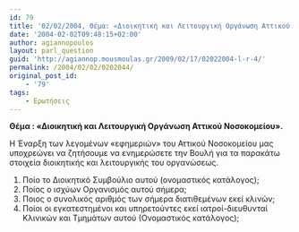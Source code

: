 ```yaml
---
id: 79
title: '02/02/2004, Θέμα: «Διοικητική και Λειτουργική Οργάνωση Αττικού Νοσοκομείου».'
date: '2004-02-02T09:48:15+02:00'
author: agiannopoulos
layout: parl_question
guid: 'http://agiannop.mousmoulas.gr/2009/02/17/02022004-l-r-4/'
permalink: /2004/02/02/0202044/
original_post_id:
    - '79'
tags:
    - Ερωτήσεις
---
```


**Θέμα : «Διοικητική και Λειτουργική Οργάνωση Αττικού Νοσοκομείου».**

Η Έναρξη των λεγομένων «εφημεριών» του Αττικού Νοσοκομείου μας υποχρεώνει να ζητήσουμε να ενημερώσετε την Βουλή για τα παρακάτω στοιχεία διοικητικής και λειτουργικής του οργανώσεως.

1. Ποίο το Διοικητικό Συμβούλιο αυτού (ονομαστικός κατάλογος);
1. Ποίος ο ισχύων Οργανισμός αυτού σήμερα;
1. Ποιος ο συνολικός αριθμός των σήμερα διατιθεμένων εκεί κλινών;
1. Ποίοι οι εγκατεστημένοι και υπηρετούντες εκεί ιατροί-διευθυνταί Κλινικών και Τμημάτων αυτού (Ονομαστικός κατάλογος);